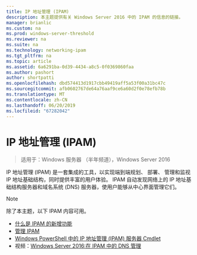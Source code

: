 ```yaml
---
title: IP 地址管理 (IPAM)
description: 本主题提供有关 Windows Server 2016 中的 IPAM 的信息的链接。
manager: brianlic
ms.custom: na
ms.prod: windows-server-threshold
ms.reviewer: na
ms.suite: na
ms.technology: networking-ipam
ms.tgt_pltfrm: na
ms.topic: article
ms.assetid: 6a6291ba-0d39-4434-a8c5-0f0369860faa
ms.author: pashort
author: shortpatti
ms.openlocfilehash: dbd574413d1917cbb49419aff5a53f00a31bc47c
ms.sourcegitcommit: afb0602767de64a76aaf9ce6a60d2f0e78efb78b
ms.translationtype: MT
ms.contentlocale: zh-CN
ms.lasthandoff: 06/20/2019
ms.locfileid: "67282042"
---
```

# <a name="ip-address-management-ipam"></a>IP 地址管理 (IPAM)

>适用于：Windows 服务器 （半年频道），Windows Server 2016

IP 地址管理 (IPAM) 是一套集成的工具，以实现端到端规划、 部署、 管理和监视 IP 地址基础结构，同时提供丰富的用户体验。 IPAM 自动发现网络上的 IP 地址基础结构服务器和域名系统 (DNS) 服务器，使用户能够从中心界面管理它们。  
  
> [!NOTE]  
> 除了本主题，以下 IPAM 内容可用。  
>   
> -   [什么是 IPAM 的新增功能](../../technologies/ipam/What-s-New-in-IPAM.md)  
> -   [管理 IPAM](../../technologies/ipam/Manage-IPAM.md)  
> -   [Windows PowerShell 中的 IP 地址管理 (IPAM) 服务器 Cmdlet](https://technet.microsoft.com/library/jj553807.aspx)  
> -   视频：[Windows Server 2016:在 IPAM 中的 DNS 管理](https://channel9.msdn.com/Blogs/windowsserver/Windows-Server-2016-DNS-management-in-IPAM)  